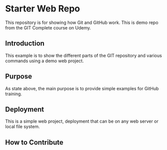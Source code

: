 # Starter Web Repo

This repository is for showing how Git and GitHub work. This is demo repo from the GIT Complete course on Udemy.

## Introduction

This example is to show the different parts of the GIT repository and various commands using a demo web project.

## Purpose

As state above, the main purpose is to provide simple examples for GitHub training.

## Deployment

This is a simple web project, deployment that can be on any web server or local file system. 

## How to Contribute
